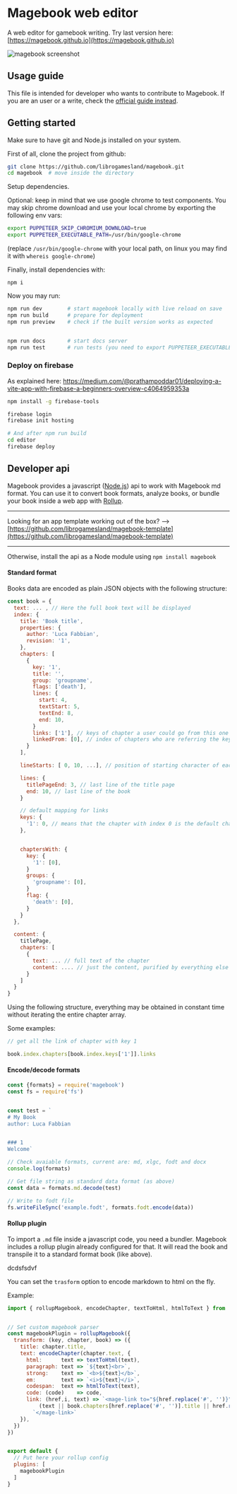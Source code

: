 # Magebook web editor
A web editor for gamebook writing. Try last version here: [https://magebook.github.io](https://magebook.github.io)


<img src="https://librogamesland.github.io/magebook/docs/screenshots/1.jpg" alt="magebook screenshot" style="max-width:100%;">



## Usage guide

This file is intended for developer who wants to contribute to Magebook. If you are an user or a write, check the [official guide instead](https://librogamesland.github.io/magebook).



## Getting started

Make sure to have git and Node.js installed on your system.

First of all, clone the project from github:
```bash
git clone https://github.com/librogamesland/magebook.git
cd magebook  # move inside the directory
```


Setup dependencies.

Optional: keep in mind that we use google chrome to test components. You may skip chrome download and use your local chrome by exporting the following env vars:
```bash
export PUPPETEER_SKIP_CHROMIUM_DOWNLOAD=true
export PUPPETEER_EXECUTABLE_PATH=/usr/bin/google-chrome
```
(replace `/usr/bin/google-chrome` with your local path, on linux you may find it with `whereis google-chrome`)

Finally, install dependencies with:

```
npm i
```


Now you may run:
```bash
npm run dev        # start magebook locally with live reload on save
npm run build      # prepare for deployment
npm run preview    # check if the built version works as expected


npm run docs       # start docs server
npm run test       # run tests (you need to export PUPPETEER_EXECUTABLE_PATH again)
```

### Deploy on firebase

As explained here: <https://medium.com/@prathampoddar01/deploying-a-vite-app-with-firebase-a-beginners-overview-c4064959353a>

```bash
npm install -g firebase-tools

firebase login
firebase init hosting

# And after npm run build
cd editor
firebase deploy

```

## Developer api
Magebook provides a javascript ([Node.js](https://nodejs.org/)) api to work with Magebook md format. You can use it to convert book formats, analyze books, or bundle your book inside a web app with [Rollup](https://rollupjs.org/).


---
Looking for an app template working out of the box? --> [https://github.com/librogamesland/magebook-template](https://github.com/librogamesland/magebook-template)

---
Otherwise, install the api as a Node module using `npm install magebook`



#### Standard format
Books data are encoded as plain JSON objects with the following structure:
```javascript
const book = {
  text: ... , // Here the full book text will be displayed
  index: {
    title: 'Book title',
    properties: {
      author: 'Luca Fabbian',
      revision: '1',
    },
    chapters: [
      {
        key: '1',
        title: '',
        group: 'groupname',
        flags: ['death'],
        lines: {
          start: 4,
          textStart: 5,
          textEnd: 8,
          end: 10,
        }
        links: ['1'], // keys of chapter a user could go from this one
        linkedFrom: [0], // index of chapters who are referring the key of this one
      }
    ],

    lineStarts: [ 0, 10, ...], // position of starting character of each line

    lines: {
      titlePageEnd: 3, // last line of the title page
      end: 10, // last line of the book
    }

    // default mapping for links
    keys: {
      '1': 0, // means that the chapter with index 0 is the default chapter with key 1
    },


    chaptersWith: {
      key: {
        '1': [0],
      }
      groups: {
        'groupname': [0],
      }
      flag: {
        'death': [0],
      }
    }
  },

  content: {
    titlePage,
    chapters: [
      {
        text: ... // full text of the chapter
        content: .... // just the content, purified by everything else
      }
    ]
  }
}

```

Using the following structure, everything may be obtained in constant time without iterating the entire chapter array.

Some examples:
```javascript
// get all the link of chapter with key 1

book.index.chapters[book.index.keys['1']].links

```

#### Encode/decode formats
```javascript
const {formats} = require('magebook')
const fs = require('fs')


const test = `
# My Book
author: Luca Fabbian


### 1
Welcome`

// Check avaiable formats, current are: md, xlgc, fodt and docx
console.log(formats)

// Get file string as standard data format (as above)
const data = formats.md.decode(test)

// Write to fodt file
fs.writeFileSync('example.fodt', formats.fodt.encode(data))


```


#### Rollup plugin
To import a `.md` file inside a javascript code, you need a bundler. Magebook includes a rollup plugin already configured for that. It will read the book and transpile it to a standard format book (like above).

<right> dcdsfsdvf</right>

You can set the `trasform` option to encode markdown to html on the fly.

Example:
```javascript
import { rollupMagebook, encodeChapter, textToHtml, htmlToText } from 'magebook';


// Set custom magebook parser
const magebookPlugin = rollupMagebook({
  transform: (key, chapter, book) => ({
    title: chapter.title,
    text: encodeChapter(chapter.text, {
      html:      text => textToHtml(text),
      paragraph: text => `${text}<br>`,
      strong:    text => `<b>${text}</b>`,
      em:        text => `<i>${text}</i>`,
      codespan:  text => htmlToText(text),
      code: (code)    => code,
      link: (href,i, text) => `<mage-link to="${href.replace('#', '')}">` +
          (text || book.chapters[href.replace('#', '')].title || href.replace('#', '')) +
        `</mage-link>`
    }),
  })
})


export default {
  // Put here your rollup config
  plugins: [
    magebookPlugin
  ]
}

```